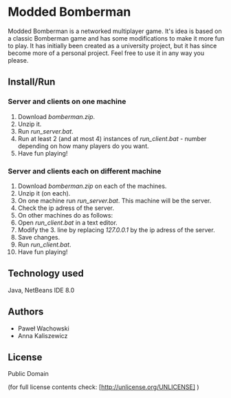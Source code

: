 # Modded Bomberman

Modded Bomberman is a networked multiplayer game. It's idea is based on a classic Bomberman game and has some modifications to make it more fun to play. It has initially been created as a university project, but it has since become more of a personal project. Feel free to use it in any way you please.

## Install/Run

### Server and clients on one machine

1. Download *bomberman.zip*.
2. Unzip it.
3. Run *run_server.bat*.
4. Run at least 2 (and at most 4) instances of *run_client.bat* - number depending on how many players do you want.
5. Have fun playing!

### Server and clients each on different machine

1. Download *bomberman.zip* on each of the machines.
2. Unzip it (on each).
3. On one machine run *run_server.bat*. This machine will be the server.
4. Check the ip adress of the server.
5. On other machines do as follows:
  1. Open *run_client.bat* in a text editor.
  2. Modify the 3. line by replacing *127.0.0.1* by the ip adress of the server.
  3. Save changes.
  4. Run *run_client.bat*.
6. Have fun playing!

## Technology used

Java, NetBeans IDE 8.0

## Authors

* Paweł Wachowski
* Anna Kaliszewicz

## License

Public Domain

(for full license contents check: [http://unlicense.org/UNLICENSE] )
